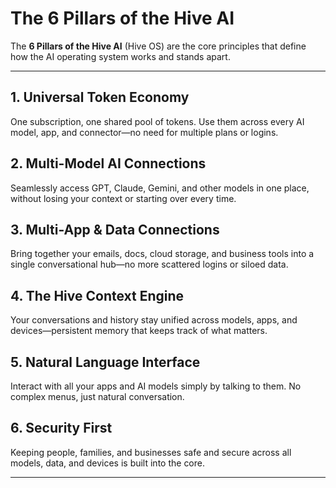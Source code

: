 # The 6 Pillars of the Hive AI

The **6 Pillars of the Hive AI** (Hive OS) are the core principles that define how the AI operating system works and stands apart.

---

## 1. Universal Token Economy
One subscription, one shared pool of tokens. Use them across every AI model, app, and connector—no need for multiple plans or logins.

## 2. Multi-Model AI Connections
Seamlessly access GPT, Claude, Gemini, and other models in one place, without losing your context or starting over every time.

## 3. Multi-App & Data Connections
Bring together your emails, docs, cloud storage, and business tools into a single conversational hub—no more scattered logins or siloed data.

## 4. The Hive Context Engine
Your conversations and history stay unified across models, apps, and devices—persistent memory that keeps track of what matters.

## 5. Natural Language Interface
Interact with all your apps and AI models simply by talking to them. No complex menus, just natural conversation.

## 6. Security First
Keeping people, families, and businesses safe and secure across all models, data, and devices is built into the core.

---

